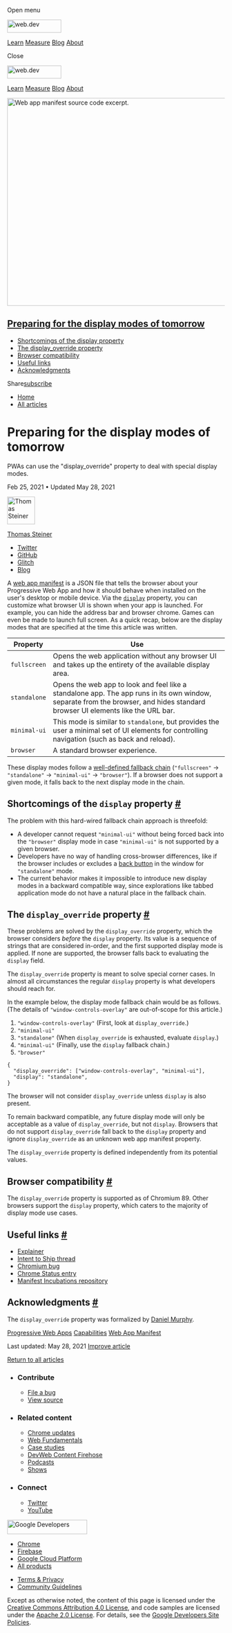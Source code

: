 <span class="w-tooltip w-tooltip--left">Open menu</span>

<a href="/" class="gc-analytics-event header-default__logo-link"><img src="/images/lockup.svg" alt="web.dev" class="header-default__logo" width="125" height="30" /></a>

<a href="/learn/" class="gc-analytics-event header-default__link">Learn</a> <a href="/measure/" class="gc-analytics-event header-default__link">Measure</a> <a href="/blog/" class="gc-analytics-event header-default__link">Blog</a> <a href="/about/" class="gc-analytics-event header-default__link">About</a>

<span class="w-tooltip">Close</span>

<a href="/" class="gc-analytics-event"><img src="/images/lockup.svg" alt="web.dev" class="drawer-default__logo" width="125" height="30" /></a>

<a href="/learn/" class="gc-analytics-event drawer-default__link">Learn</a> <a href="/measure/" class="gc-analytics-event drawer-default__link">Measure</a> <a href="/blog/" class="gc-analytics-event drawer-default__link">Blog</a> <a href="/about/" class="gc-analytics-event drawer-default__link">About</a>

<img src="https://web-dev.imgix.net/image/8WbTDNrhLsU0El80frMBGE4eMCD3/woTD625c2X9tODE58koK.jpg?auto=format" alt="Web app manifest source code excerpt." class="w-hero w-hero--cover" sizes="100vw" srcset="https://web-dev.imgix.net/image/8WbTDNrhLsU0El80frMBGE4eMCD3/woTD625c2X9tODE58koK.jpg?auto=format&amp;w=200 200w, https://web-dev.imgix.net/image/8WbTDNrhLsU0El80frMBGE4eMCD3/woTD625c2X9tODE58koK.jpg?auto=format&amp;w=228 228w, https://web-dev.imgix.net/image/8WbTDNrhLsU0El80frMBGE4eMCD3/woTD625c2X9tODE58koK.jpg?auto=format&amp;w=260 260w, https://web-dev.imgix.net/image/8WbTDNrhLsU0El80frMBGE4eMCD3/woTD625c2X9tODE58koK.jpg?auto=format&amp;w=296 296w, https://web-dev.imgix.net/image/8WbTDNrhLsU0El80frMBGE4eMCD3/woTD625c2X9tODE58koK.jpg?auto=format&amp;w=338 338w, https://web-dev.imgix.net/image/8WbTDNrhLsU0El80frMBGE4eMCD3/woTD625c2X9tODE58koK.jpg?auto=format&amp;w=385 385w, https://web-dev.imgix.net/image/8WbTDNrhLsU0El80frMBGE4eMCD3/woTD625c2X9tODE58koK.jpg?auto=format&amp;w=439 439w, https://web-dev.imgix.net/image/8WbTDNrhLsU0El80frMBGE4eMCD3/woTD625c2X9tODE58koK.jpg?auto=format&amp;w=500 500w, https://web-dev.imgix.net/image/8WbTDNrhLsU0El80frMBGE4eMCD3/woTD625c2X9tODE58koK.jpg?auto=format&amp;w=571 571w, https://web-dev.imgix.net/image/8WbTDNrhLsU0El80frMBGE4eMCD3/woTD625c2X9tODE58koK.jpg?auto=format&amp;w=650 650w, https://web-dev.imgix.net/image/8WbTDNrhLsU0El80frMBGE4eMCD3/woTD625c2X9tODE58koK.jpg?auto=format&amp;w=741 741w, https://web-dev.imgix.net/image/8WbTDNrhLsU0El80frMBGE4eMCD3/woTD625c2X9tODE58koK.jpg?auto=format&amp;w=845 845w, https://web-dev.imgix.net/image/8WbTDNrhLsU0El80frMBGE4eMCD3/woTD625c2X9tODE58koK.jpg?auto=format&amp;w=964 964w, https://web-dev.imgix.net/image/8WbTDNrhLsU0El80frMBGE4eMCD3/woTD625c2X9tODE58koK.jpg?auto=format&amp;w=1098 1098w, https://web-dev.imgix.net/image/8WbTDNrhLsU0El80frMBGE4eMCD3/woTD625c2X9tODE58koK.jpg?auto=format&amp;w=1252 1252w, https://web-dev.imgix.net/image/8WbTDNrhLsU0El80frMBGE4eMCD3/woTD625c2X9tODE58koK.jpg?auto=format&amp;w=1428 1428w, https://web-dev.imgix.net/image/8WbTDNrhLsU0El80frMBGE4eMCD3/woTD625c2X9tODE58koK.jpg?auto=format&amp;w=1600 1600w" width="1600" height="480" />

<a href="#preparing-for-the-display-modes-of-tomorrow" class="w-toc__header--link">Preparing for the display modes of tomorrow</a>
----------------------------------------------------------------------------------------------------------------------------------

-   [Shortcomings of the display property](#shortcomings-of-the-display-property)
-   [The display\_override property](#the-display_override-property)
-   [Browser compatibility](#browser-compatibility)
-   [Useful links](#useful-links)
-   [Acknowledgments](#acknowledgments)

Share<a href="/newsletter/" class="gc-analytics-event w-actions__fab w-actions__fab--subscribe"><span>subscribe</span></a>

-   <a href="/" class="gc-analytics-event w-breadcrumbs__link w-breadcrumbs__link--left-justify">Home</a>
-   <a href="/blog" class="gc-analytics-event w-breadcrumbs__link">All articles</a>

Preparing for the display modes of tomorrow
===========================================

PWAs can use the "display\_override" property to deal with special display modes.

Feb 25, 2021 <span class="w-author__separator">•</span> Updated May 28, 2021

[<img src="https://web-dev.imgix.net/image/admin/8PLpVmFef6mj72MVWeiN.jpg?auto=format&amp;fit=crop&amp;h=64&amp;w=64" alt="Thomas Steiner" class="w-author__image" sizes="(min-width: 64px) 64px, calc(100vw - 48px)" srcset="https://web-dev.imgix.net/image/admin/8PLpVmFef6mj72MVWeiN.jpg?fit=crop&amp;h=64&amp;w=64&amp;auto=format&amp;dpr=1&amp;q=75, https://web-dev.imgix.net/image/admin/8PLpVmFef6mj72MVWeiN.jpg?fit=crop&amp;h=64&amp;w=64&amp;auto=format&amp;dpr=2&amp;q=50 2x, https://web-dev.imgix.net/image/admin/8PLpVmFef6mj72MVWeiN.jpg?fit=crop&amp;h=64&amp;w=64&amp;auto=format&amp;dpr=3&amp;q=35 3x, https://web-dev.imgix.net/image/admin/8PLpVmFef6mj72MVWeiN.jpg?fit=crop&amp;h=64&amp;w=64&amp;auto=format&amp;dpr=4&amp;q=23 4x, https://web-dev.imgix.net/image/admin/8PLpVmFef6mj72MVWeiN.jpg?fit=crop&amp;h=64&amp;w=64&amp;auto=format&amp;dpr=5&amp;q=20 5x" width="64" height="64" />](/authors/thomassteiner/)

<a href="/authors/thomassteiner/" class="w-author__name-link">Thomas Steiner</a>

-   <a href="https://twitter.com/tomayac" class="w-author__link">Twitter</a>
-   <a href="https://github.com/tomayac" class="w-author__link">GitHub</a>
-   <a href="https://glitch.com/@tomayac" class="w-author__link">Glitch</a>
-   <a href="https://blog.tomayac.com/" class="w-author__link">Blog</a>

A [web app manifest](/add-manifest/) is a JSON file that tells the browser about your Progressive Web App and how it should behave when installed on the user's desktop or mobile device. Via the [`display`](/add-manifest/#display) property, you can customize what browser UI is shown when your app is launched. For example, you can hide the address bar and browser chrome. Games can even be made to launch full screen. As a quick recap, below are the display modes that are specified at the time this article was written.

<table><thead><tr class="header"><th><strong>Property</strong></th><th><strong>Use</strong></th></tr></thead><tbody><tr class="odd"><td><code>fullscreen</code></td><td>Opens the web application without any browser UI and takes up the entirety of the available display area.</td></tr><tr class="even"><td><code>standalone</code></td><td>Opens the web app to look and feel like a standalone app. The app runs in its own window, separate from the browser, and hides standard browser UI elements like the URL bar.</td></tr><tr class="odd"><td><code>minimal-ui</code></td><td>This mode is similar to <code>standalone</code>, but provides the user a minimal set of UI elements for controlling navigation (such as back and reload).</td></tr><tr class="even"><td><code>browser</code></td><td>A standard browser experience.</td></tr></tbody></table>

These display modes follow a [well-defined fallback chain](https://w3c.github.io/manifest/#dfn-fallback-display-mode) (`"fullscreen"` → `"standalone"` → `"minimal-ui"` → `"browser"`). If a browser does not support a given mode, it falls back to the next display mode in the chain.

Shortcomings of the `display` property <a href="#shortcomings-of-the-display-property" class="w-headline-link">#</a>
--------------------------------------------------------------------------------------------------------------------

The problem with this hard-wired fallback chain approach is threefold:

-   A developer cannot request `"minimal-ui"` without being forced back into the `"browser"` display mode in case `"minimal-ui"` is not supported by a given browser.
-   Developers have no way of handling cross-browser differences, like if the browser includes or excludes a [back button](https://twitter.com/ChromiumDev/status/1012065260625383425/photo/1) in the window for `"standalone"` mode.
-   The current behavior makes it impossible to introduce new display modes in a backward compatible way, since explorations like tabbed application mode do not have a natural place in the fallback chain.

The `display_override` property <a href="#the-display_override-property" class="w-headline-link">#</a>
------------------------------------------------------------------------------------------------------

These problems are solved by the `display_override` property, which the browser considers *before* the `display` property. Its value is a sequence of strings that are considered in-order, and the first supported display mode is applied. If none are supported, the browser falls back to evaluating the `display` field.

The `display_override` property is meant to solve special corner cases. In almost all circumstances the regular `display` property is what developers should reach for.

In the example below, the display mode fallback chain would be as follows. (The details of `"window-controls-overlay"` are out-of-scope for this article.)

1.  `"window-controls-overlay"` (First, look at `display_override`.)
2.  `"minimal-ui"`
3.  `"standalone"` (When `display_override` is exhausted, evaluate `display`.)
4.  `"minimal-ui"` (Finally, use the `display` fallback chain.)
5.  `"browser"`

<!-- -->

    {
      "display_override": ["window-controls-overlay", "minimal-ui"],
      "display": "standalone",
    }

The browser will not consider `display_override` unless `display` is also present.

To remain backward compatible, any future display mode will only be acceptable as a value of `display_override`, but not `display`. Browsers that do not support `display_override` fall back to the `display` property and ignore `display_override` as an unknown web app manifest property.

The `display_override` property is defined independently from its potential values.

Browser compatibility <a href="#browser-compatibility" class="w-headline-link">#</a>
------------------------------------------------------------------------------------

The `display_override` property is supported as of Chromium 89. Other browsers support the `display` property, which caters to the majority of display mode use cases.

Useful links <a href="#useful-links" class="w-headline-link">#</a>
------------------------------------------------------------------

-   [Explainer](https://github.com/WICG/display-override/blob/master/explainer.md)
-   [Intent to Ship thread](https://groups.google.com/a/chromium.org/g/blink-dev/c/MZgYJgS4Lcs/m/NnUxG2_mAAAJ)
-   [Chromium bug](https://bugs.chromium.org/p/chromium/issues/detail?id=1092667)
-   [Chrome Status entry](https://chromestatus.com/feature/5728570678706176)
-   [Manifest Incubations repository](https://github.com/WICG/manifest-incubations)

Acknowledgments <a href="#acknowledgments" class="w-headline-link">#</a>
------------------------------------------------------------------------

The `display_override` property was formalized by [Daniel Murphy](https://github.com/dmurph).

<a href="/tags/progressive-web-apps/" class="w-chip">Progressive Web Apps</a> <a href="/tags/capabilities/" class="w-chip">Capabilities</a> <a href="/tags/web-app-manifest/" class="w-chip">Web App Manifest</a>

<span class="w-mr--sm">Last updated: May 28, 2021 </span>[Improve article](https://github.com/GoogleChrome/web.dev/blob/master/src/site/content/en/blog/display-override/index.md)

<a href="/blog" class="gc-analytics-event w-article-navigation__link w-article-navigation__link--back w-article-navigation__link--single">Return to all articles</a>

-   ### Contribute

    -   <a href="https://github.com/GoogleChrome/web.dev/issues/new?assignees=&amp;labels=bug&amp;template=bug_report.md&amp;title=" class="w-footer__linkbox-link">File a bug</a>
    -   <a href="https://github.com/googlechrome/web.dev" class="w-footer__linkbox-link">View source</a>

-   ### Related content

    -   <a href="https://blog.chromium.org/" class="w-footer__linkbox-link">Chrome updates</a>
    -   <a href="https://developers.google.com/web/" class="w-footer__linkbox-link">Web Fundamentals</a>
    -   <a href="https://developers.google.com/web/showcase/" class="w-footer__linkbox-link">Case studies</a>
    -   <a href="https://devwebfeed.appspot.com/" class="w-footer__linkbox-link">DevWeb Content Firehose</a>
    -   <a href="/podcasts/" class="w-footer__linkbox-link">Podcasts</a>
    -   <a href="/shows/" class="w-footer__linkbox-link">Shows</a>

-   ### Connect

    -   <a href="https://www.twitter.com/ChromiumDev" class="w-footer__linkbox-link">Twitter</a>
    -   <a href="https://www.youtube.com/user/ChromeDevelopers" class="w-footer__linkbox-link">YouTube</a>

<a href="https://developers.google.com/" class="w-footer__utility-logo-link"><img src="/images/lockup-color.png" alt="Google Developers" class="w-footer__utility-logo" width="185" height="33" /></a>

-   <a href="https://developer.chrome.com/" class="w-footer__utility-link">Chrome</a>
-   <a href="https://firebase.google.com/" class="w-footer__utility-link">Firebase</a>
-   <a href="https://cloud.google.com/" class="w-footer__utility-link">Google Cloud Platform</a>
-   <a href="https://developers.google.com/products" class="w-footer__utility-link">All products</a>

<!-- -->

-   <a href="https://policies.google.com/" class="w-footer__utility-link">Terms &amp; Privacy</a>
-   <a href="/community-guidelines/" class="w-footer__utility-link">Community Guidelines</a>

Except as otherwise noted, the content of this page is licensed under the [Creative Commons Attribution 4.0 License](https://creativecommons.org/licenses/by/4.0/), and code samples are licensed under the [Apache 2.0 License](https://www.apache.org/licenses/LICENSE-2.0). For details, see the [Google Developers Site Policies](https://developers.google.com/terms/site-policies).
